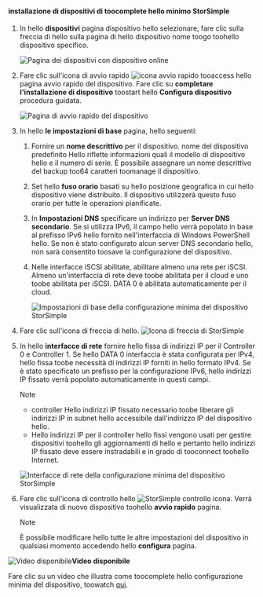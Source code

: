 <!--author=alkohli last changed: 9/17/15-->

#### <a name="toocomplete-hello-minimum-storsimple-device-setup"></a>installazione di dispositivi di toocomplete hello minimo StorSimple
1. In hello **dispositivi** pagina dispositivo hello selezionare, fare clic sulla freccia di hello sulla pagina di hello dispositivo nome toogo toohello dispositivo specifico. 
   
    ![Pagina dei dispositivi con dispositivo online](./media/storsimple-complete-minimum-device-setup/HCS_DevicesPageM-include.png) 
2. Fare clic sull'icona di avvio rapido ![icona avvio rapido](./media/storsimple-complete-minimum-device-setup/HCS_QuickStartIcon-include.png) tooaccess hello pagina avvio rapido del dispositivo. Fare clic su **completare l'installazione di dispositivo** toostart hello **Configura dispositivo** procedura guidata.
   
    ![Pagina di avvio rapido del dispositivo](./media/storsimple-complete-minimum-device-setup/Device_Quick_Start_page_1M.png)
3. In hello **le impostazioni di base** pagina, hello seguenti:
   
   1. Fornire un **nome descrittivo** per il dispositivo. nome del dispositivo predefinito Hello riflette informazioni quali il modello di dispositivo hello e il numero di serie. È possibile assegnare un nome descrittivo del backup too64 caratteri toomanage il dispositivo.
   2. Set hello **fuso orario** basati su hello posizione geografica in cui hello dispositivo viene distribuito. Il dispositivo utilizzerà questo fuso orario per tutte le operazioni pianificate.
   3. In **Impostazioni DNS** specificare un indirizzo per **Server DNS secondario**. Se si utilizza IPv6, il campo hello verrà popolato in base al prefisso IPv6 hello fornito nell'interfaccia di Windows PowerShell hello. 
      Se non è stato configurato alcun server DNS secondario hello, non sarà consentito toosave la configurazione del dispositivo.
   4. Nelle interfacce iSCSI abilitate, abilitare almeno una rete per iSCSI. Almeno un'interfaccia di rete deve toobe abilitata per il cloud e uno toobe abilitata per iSCSI. DATA 0 è abilitata automaticamente per il cloud.
      
      ![Impostazioni di base della configurazione minima del dispositivo StorSimple](./media/storsimple-complete-minimum-device-setup/HCS_MinDeviceSetupBasicSettings1-include.png)
4. Fare clic sull'icona di freccia di hello. ![Icona di freccia di StorSimple](./media/storsimple-complete-minimum-device-setup/HCS_ArrowIcon-include.png)
5. In hello **interfacce di rete** fornire hello fissa di indirizzi IP per il Controller 0 e Controller 1. Se hello DATA 0 interfaccia è stata configurata per IPv4, hello fissa toobe necessità di indirizzi IP forniti in hello formato IPv4. Se è stato specificato un prefisso per la configurazione IPv6, hello indirizzi IP fissato verrà popolato automaticamente in questi campi.

    > [!NOTE] 
    > - controller Hello indirizzi IP fissato necessario toobe liberare gli indirizzi IP in subnet hello accessibile dall'indirizzo IP del dispositivo hello.
    > - Hello indirizzi IP per il controller hello fissi vengono usati per gestire dispositivi toohello gli aggiornamenti di hello e pertanto hello indirizzi IP fissato deve essere instradabili e in grado di tooconnect toohello Internet.

    ![Interfacce di rete della configurazione minima del dispositivo StorSimple](./media/storsimple-complete-minimum-device-setup/HCS_MinDeviceSetupNetworkInterfaces2-include.png)

1. Fare clic sull'icona di controllo hello ![StorSimple controllo icona](./media/storsimple-complete-minimum-device-setup/HCS_CheckIcon-include.png).
   Verrà visualizzata di nuovo dispositivo toohello **avvio rapido** pagina.
   
   > [!NOTE]
   > È possibile modificare hello tutte le altre impostazioni del dispositivo in qualsiasi momento accedendo hello **configura** pagina.
   > 
   > 

![Video disponibile](./media/storsimple-complete-minimum-device-setup/Video_icon.png)**Video disponibile**

Fare clic su un video che illustra come toocomplete hello configurazione minima del dispositivo, toowatch [qui](https://azure.microsoft.com/documentation/videos/minimum-storsimple-device-setup/).

